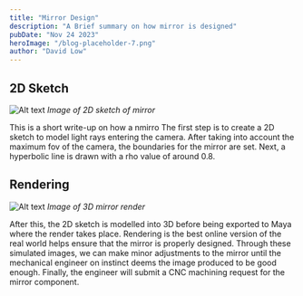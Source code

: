 ```yaml
---
title: "Mirror Design"
description: "A Brief summary on how mirror is designed"
pubDate: "Nov 24 2023"
heroImage: "/blog-placeholder-7.png"
author: "David Low"
---
```


## 2D Sketch

![Alt text](</2D sketch of mirror.png>)
*Image of 2D sketch of mirror*

This is a short write-up on how a nmirro The first step is to create a 2D sketch to model light rays entering the camera. After taking into account the maximum fov of the camera, the boundaries for the mirror are set. Next, a hyperbolic line is drawn with a rho value of around 0.8.

## Rendering

![Alt text](</mirrorRender.png>)
*Image of 3D mirror render*

After this, the 2D sketch is modelled into 3D before being exported to Maya where the render takes place. Rendering is the best online version of the real world helps ensure that the mirror is properly designed. Through these simulated images, we can make minor adjustments to the mirror until the mechanical engineer on instinct deems the image produced to be good enough. Finally, the engineer will submit a CNC machining request for the mirror component.